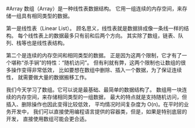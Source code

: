 #Array
数组（Array）是一种线性表数据结构。
它用一组连续的内存空间，来存储一组具有相同类型的数据。


第一是线性表（Linear List）。
顾名思义，线性表就是数据排成像一条线一样的结构。
每个线性表上的数据最多只有前和后两个方向。
其实除了数组，链表、队列、栈等也是线性表结构。

第二个是连续的内存空间和相同类型的数据。
正是因为这两个限制，它才有了一个堪称“杀手锏”的特性：“随机访问”。
但有利就有弊，这两个限制也让数组的很多操作变得非常低效，
比如要想在数组中删除、插入一个数据，为了保证连续性，
就需要做大量的数据搬移工作。

我们今天学习了数组。它可以说是最基础、最简单的数据结构了。
数组用一块连续的内存空间，来存储相同类型的一组数据，
最大的特点就是支持随机访问，但插入、删除操作也因此变得比较低效，
平均情况时间复杂度为 O(n)。在平时的业务开发中，
我们可以直接使用编程语言提供的容器类，但是，如果是特别底层的开发，
直接使用数组可能会更合适。